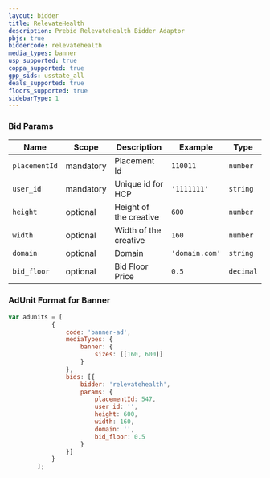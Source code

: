 ```yaml
---
layout: bidder
title: RelevateHealth
description: Prebid RelevateHealth Bidder Adaptor
pbjs: true
biddercode: relevatehealth
media_types: banner
usp_supported: true
coppa_supported: true
gpp_sids: usstate_all
deals_supported: true
floors_supported: true
sidebarType: 1
---
```

### Bid Params
| Name          | Scope     | Description           | Example        | Type     |
|---------------|-----------|-----------------------|----------------|----------|
| `placementId` | mandatory | Placement Id          | `110011`       | `number` |
| `user_id`     | mandatory | Unique id for HCP     | `'1111111'`    | `string` |
| `height`      | optional  | Height of the creative| `600`          | `number` |
| `width`       | optional  | Width of the creative | `160`          | `number` |
| `domain`      | optional  | Domain                | `'domain.com'` | `string` |
| `bid_floor`   | optional  | Bid Floor Price       | `0.5`          | `decimal`|
### AdUnit Format for Banner
```javascript
var adUnits = [
            {
                code: 'banner-ad',
                mediaTypes: {
                    banner: {
                        sizes: [[160, 600]]
                    }
                },
                bids: [{
                    bidder: 'relevatehealth',
                    params: {
                        placementId: 547,
                        user_id: '',
                        height: 600,
                        width: 160,
                        domain: '',
                        bid_floor: 0.5
                    }
                }]
            }
        ];
```